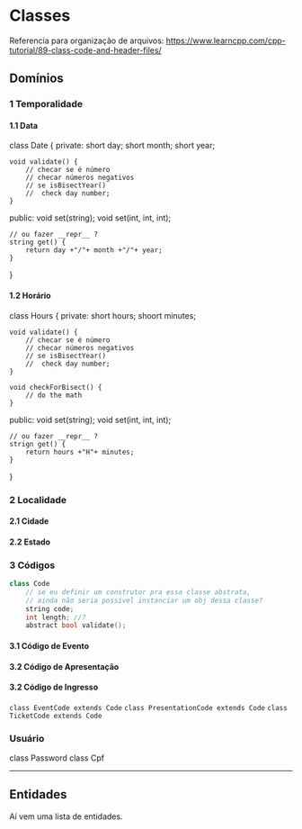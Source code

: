 # Classes

Referencia para organização de arquivos: https://www.learncpp.com/cpp-tutorial/89-class-code-and-header-files/

## Domínios
### 1 Temporalidade
#### 1.1 Data
class Date {
private:
    short day;
    short month;
    short year;

    void validate() {
        // checar se é número
        // checar números negativos
        // se isBisectYear()
        //  check day number;
    }

public:
    void set(string);
    void set(int, int, int);

    // ou fazer __repr__ ?
    string get() {
        return day +"/"+ month +"/"+ year;
    }
}

#### 1.2 Horário
class Hours {
private:
    short hours;
    shoort minutes;

    void validate() {
        // checar se é número
        // checar números negativos
        // se isBisectYear()
        //  check day number;
    }

    void checkForBisect() {
        // do the math
    }

public:
    void set(string);
    void set(int, int, int);

    // ou fazer __repr__ ?
    strign get() {
        return hours +"H"+ minutes;
    }
}

### 2 Localidade
#### 2.1 Cidade
#### 2.2 Estado

### 3 Códigos
```cpp
class Code
    // se eu definir um construtor pra essa classe abstrata, 
    // ainda não seria possível instanciar um obj dessa classe?
    string code;
    int length; //?
    abstract bool validate();
```
#### 3.1 Código de Evento
#### 3.2 Código de Apresentação
#### 3.2 Código de Ingresso

`class EventCode extends Code`
`class PresentationCode extends Code`
`class TicketCode extends Code`

### Usuário
class Password
class Cpf

<hr>


## Entidades
Aí vem uma lista de entidades.